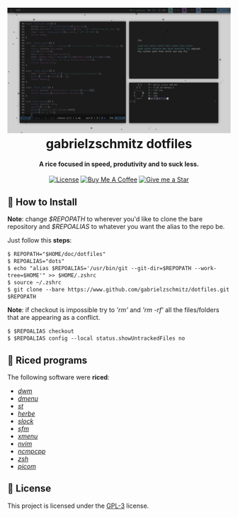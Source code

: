 <h1 align="center">
    <br>
    <img src="./doc/dotfiles[demo].png" alt="cfetch">
    <br>
    gabrielzschmitz dotfiles
    <br>
</h1>

<h4 align="center">A rice focused in speed, produtivity and to suck less.</h4>
<p align="center">
<a href="./LICENSE"><img src="https://img.shields.io/badge/license-GPL-3.svg" alt="License"></a>
<a href="https://www.buymeacoffee.com/gabrielzschmitz" target="_blank"><img src="https://www.buymeacoffee.com/assets/img/custom_images/orange_img.png" alt="Buy Me A Coffee" style="height: 20px !important;width: 87px;" ></a>
<a href="https://github.com/gabrielzschmitz/dotfiles"><img src="https://img.shields.io/github/stars/gabrielzschmitz/dotfiles?style=social" alt="Give me a Star"></a>
</p>

## 💾 How to Install
<b>Note</b>: change<i> $REPOPATH</i> to wherever you'd like to clone the bare repository and<i> $REPOALIAS</i> to whatever you want the alias to the repo be.

Just follow this <b>steps</b>:
```shell
$ REPOPATH="$HOME/doc/dotfiles"
$ REPOALIAS="dots"
$ echo "alias $REPOALIAS='/usr/bin/git --git-dir=$REPOPATH --work-tree=$HOME'" >> $HOME/.zshrc
$ source ~/.zshrc
$ git clone --bare https://www.github.com/gabrielzschmitz/dotfiles.git $REPOPATH
```

<b>Note</b>: if checkout is impossible try to <i>'rm'</i> and <i>'rm -rf'</i> all the files/folders that are appearing as a conflict.
```shell
$ $REPOALIAS checkout
$ $REPOALIAS config --local status.showUntrackedFiles no
```

## 🎨 Riced programs
The following software were <b>riced</b>:
<i>
 * [dwm](https://github.com/gabrielzschmitz/dotfiles/tree/main/.local/src/zerodwm)
 * [dmenu](https://github.com/gabrielzschmitz/dotfiles/tree/main/.local/src/zerodmenu)
 * [st](https://github.com/gabrielzschmitz/dotfiles/tree/main/.local/src/zerost)
 * [herbe](https://github.com/gabrielzschmitz/dotfiles/tree/main/.local/src/zeroherbe)
 * [slock](https://github.com/gabrielzschmitz/dotfiles/tree/main/.local/src/zeroslock)
 * [sfm](https://github.com/gabrielzschmitz/dotfiles/tree/main/.local/src/zerosfm)
 * [xmenu](https://github.com/gabrielzschmitz/dotfiles/tree/main/.local/src/zeroxmenu)
 * [nvim](https://github.com/gabrielzschmitz/dotfiles/tree/main/.config/nvim)
 * [ncmpcpp](https://github.com/gabrielzschmitz/dotfiles/tree/main/.config/ncmpcpp)
 * [zsh](https://github.com/gabrielzschmitz/dotfiles/tree/main/.config/zsh)
 * [picom](https://github.com/gabrielzschmitz/dotfiles/blob/main/.config/picom.conf)
</i>

## 📜 License
This project is licensed under the [GPL-3](./LICENSE) license.

